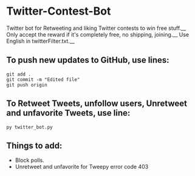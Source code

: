 # Twitter-Contest-Bot
Twitter bot for Retweeting and liking Twitter contests to win free stuff.__
Only accept the reward if it's completely free, no shipping, joining.__
Use English in twitterFilter.txt.__

## To push new updates to GitHub, use lines:
```
git add .
git commit -m "Edited file"
git push origin
```

## To Retweet Tweets, unfollow users, Unretweet and unfavorite Tweets, use line:
```
py twitter_bot.py
```
## Things to add:
 - Block polls.
 - Unretweet and unfavorite for Tweepy error code 403